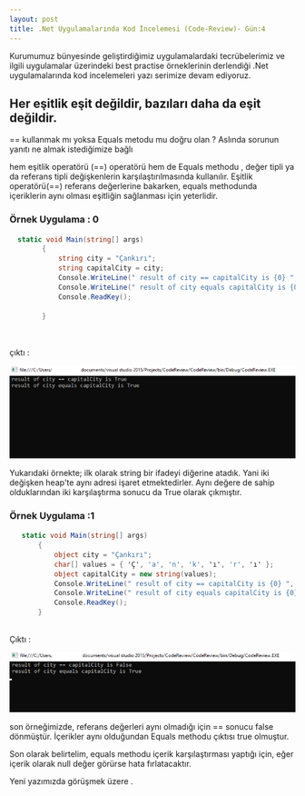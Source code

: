 ```yaml
---
layout: post
title: .Net Uygulamalarında Kod İncelemesi (Code-Review)- Gün:4
--- 
```


 Kurumumuz bünyesinde geliştirdiğimiz uygulamalardaki tecrübelerimiz ve ilgili uygulamalar üzerindeki best practise örneklerinin derlendiği .Net uygulamalarında  kod incelemeleri yazı serimize devam ediyoruz.  
 
## Her eşitlik eşit değildir, bazıları daha da eşit değildir. ##   
 
 ==  kullanmak mı  yoksa Equals metodu mu doğru olan ? Aslında sorunun yanıtı ne almak istediğimize bağlı   
 
 hem eşitlik operatörü (==) operatörü hem de Equals methodu , değer tipli ya da referans tipli değişkenlerin karşılaştırılmasında kullanılır.
 Eşitlik operatörü(==) referans değerlerine bakarken, equals methodunda içeriklerin aynı olması eşitliğin sağlanması için yeterlidir.  
 
### Örnek Uygulama : 0 ###
 
```c#
  static void Main(string[] args)
        {
            string city = "Çankırı";
            string capitalCity = city;
            Console.WriteLine(" result of city == capitalCity is {0} ", city == capitalCity);
            Console.WriteLine(" result of city equals capitalCity is {0}", city.Equals(capitalCity));
            Console.ReadKey();
        
        }

 
```   
 
 
 çıktı :    
 
 
 ![qeuals](/images/equals1.png)
   
   
  Yukarıdaki örnekte; ilk olarak string bir ifadeyi diğerine atadık. Yani iki değişken heap'te aynı adresi işaret etmektedirler. Aynı değere de sahip olduklarından  iki karşılaştırma sonucu da True olarak çıkmıştır.   
  
 ### Örnek Uygulama :1 ###
 ```c#
    static void Main(string[] args)
        {
            object city = "Çankırı";
            char[] values = { 'Ç', 'a', 'n', 'k', 'ı', 'r', 'ı' };
            object capitalCity = new string(values);
            Console.WriteLine(" result of city == capitalCity is {0} ", city == capitalCity);
            Console.WriteLine(" result of city equals capitalCity is {0}", city.Equals(capitalCity));
            Console.ReadKey();
        }
  
  ```
  Çıktı :   
  
  ![equals](/images/equals2.png)  
    
    
  
  son örneğimizde, referans değerleri aynı olmadığı için == sonucu false dönmüştür. İçerikler aynı olduğundan Equals methodu çıktısı true olmuştur.  
  
  Son olarak belirtelim, equals methodu içerik karşılaştırması yaptığı için, eğer içerik olarak null değer görürse hata fırlatacaktır.  
  
  
  Yeni yazımızda görüşmek üzere . 
  
  
  
  
  
